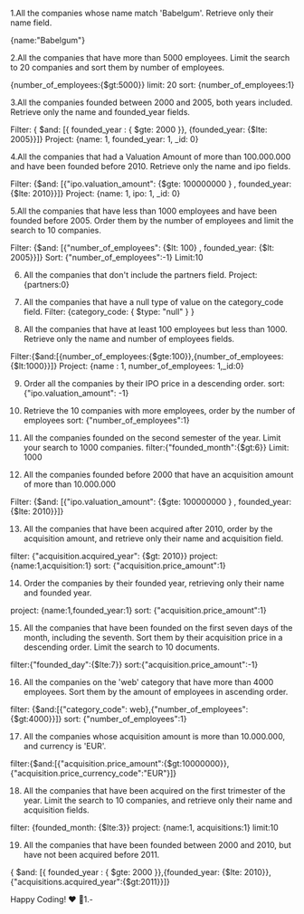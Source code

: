 1.All the companies whose name match 'Babelgum'. Retrieve only their name field.

{name:"Babelgum"}

2.All the companies that have more than 5000 employees. Limit the search to 20 companies and sort them by number of employees.

{number_of_employees:{$gt:5000}}
limit: 20
sort: {number_of_employees:1}

3.All the companies founded between 2000 and 2005, both years included. Retrieve only the name and founded_year fields.

Filter: { $and: [{ founded_year : { $gte: 2000 }}, {founded_year: {$lte: 2005}}]}
Project: {name: 1, founded_year: 1, _id: 0}

4.All the companies that had a Valuation Amount of more than 100.000.000 and have been founded before 2010. Retrieve only the name and ipo fields.

Filter: {$and: [{"ipo.valuation_amount": {$gte: 100000000 } , founded_year: {$lte: 2010}}]} 
Project: {name: 1, ipo: 1, _id: 0}

5.All the companies that have less than 1000 employees and have been founded before 2005. Order them by the number of employees and limit the search to 10 companies.

Filter: {$and: [{"number_of_employees": {$lt: 100} , founded_year: {$lt: 2005}}]}
Sort: {"number_of_employees":-1}
Limit:10

6. All the companies that don't include the partners field.
Project: {partners:0}

7. All the companies that have a null type of value on the category_code field.
 Filter: {category_code: { $type: "null" } }

8. All the companies that have at least 100 employees but less than 1000. Retrieve only the name and number of employees fields.

Filter:{$and:[{number_of_employees:{$gte:100}},{number_of_employees:{$lt:1000}}]}
Project: {name : 1, number_of_employees: 1,_id:0}

9. Order all the companies by their IPO price in a descending order.
sort: {"ipo.valuation_amount": -1}

10. Retrieve the 10 companies with more employees, order by the number of employees
sort: {"number_of_employees":1}

11. All the companies founded on the second semester of the year. Limit your search to 1000 companies.
filter:{"founded_month":{$gt:6}}
Limit: 1000

12. All the companies founded before 2000 that have an acquisition amount of more than 10.000.000

Filter: {$and: [{"ipo.valuation_amount": {$gte: 100000000 } , founded_year: {$lte: 2010}}]}

13. All the companies that have been acquired after 2010, order by the acquisition amount, and retrieve only their name and acquisition field.

filter: {"acquisition.acquired_year": {$gt: 2010}}
project: {name:1,acquisition:1}
sort: {"acquisition.price_amount":1}

14. Order the companies by their founded year, retrieving only their name and founded year.

project: {name:1,founded_year:1}
sort: {"acquisition.price_amount":1}

15. All the companies that have been founded on the first seven days of the month, including the seventh. Sort them by their acquisition price in a descending order. Limit the search to 10 documents.

filter:{"founded_day":{$lte:7}}
sort:{"acquisition.price_amount":-1}

16. All the companies on the 'web' category that have more than 4000 employees. Sort them by the amount of employees in ascending order.

filter: {$and:[{"category_code": web},{"number_of_employees":{$gt:4000}}]}
sort: {"number_of_employees":1}

17. All the companies whose acquisition amount is more than 10.000.000, and currency is 'EUR'.

filter:{$and:[{"acquisition.price_amount":{$gt:10000000}},{"acquisition.price_currency_code":"EUR"}]}

18. All the companies that have been acquired on the first trimester of the year. Limit the search to 10 companies, and retrieve only their name and acquisition fields.

filter: {founded_month: {$lte:3}}
project: {name:1, acquisitions:1}
limit:10

19. All the companies that have been founded between 2000 and 2010, but have not been acquired before 2011.

{ $and: [{ founded_year : { $gte: 2000 }},{founded_year: {$lte: 2010}},{"acquisitions.acquired_year":{$gt:2011}}]}

Happy Coding! :heart: :rocket:1.- 
